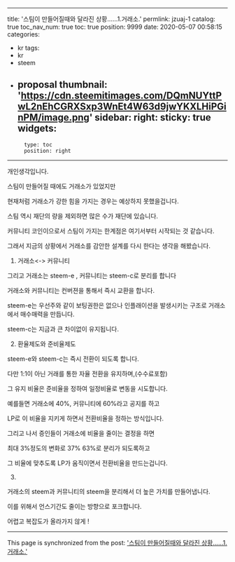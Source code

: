 
---
title: '스팀이 만들어질때와 달라진 상황......1.거래소.'
permlink: jzuaj-1
catalog: true
toc_nav_num: true
toc: true
position: 9999
date: 2020-05-07 00:58:15
categories:
- kr
tags:
- kr
- steem
- proposal
thumbnail: 'https://cdn.steemitimages.com/DQmNUYttPwL2nEhCGRXSxp3WnEt4W63d9jwYKXLHiPGinPM/image.png'
sidebar:
    right:
        sticky: true
widgets:
    -
        type: toc
        position: right
---


개인생각입니다.

스팀이 만들어질 때에도 거래소가 있었지만

현재처럼 거래소가 강한 힘을 가지는 경우는 예상하지 못했을겁니다.

스팀 역시 재단의 량을 제외하면 많은 수가 재단에 있습니다. 

커뮤니티 코인이으로서 스팀이 가지는 한계점은 여기서부터 시작되는 것 같습니다.

그래서 지금의 상황에서 거래소를 감안한 설계를 다시 한다는 생각을 해봤습니다.


1. 거래소<-> 커뮤니티

그리고 거래소는 steem-e , 커뮤니티는 steem-c로 분리를 합니다

거래소와 커뮤니티는 컨버젼을 통해서 즉시 교환을 합니다.

steem-e는 우선주와 같이 보팅권한은 없으나 인플래이션을 발생시키는 구조로 거래소에서 매수매력을 만듭니다.

steem-c는 지금과 큰 차이없이 유지됩니다.

2. 환율제도와 준비율제도

steem-e와 steem-c는 즉시 전환이 되도록 합니다.

다만 1:1이 아닌 거래를 통한  자율 전환을 유지하며,(수수료포함)

그 유지 비율은 준비율을 정하여 일정비율로 변동을 시도합니다.

예를들면 거래소에 40%, 커뮤니티에 60%라고 공지를 하고

LP로 이 비율을 지키게 하면서 전환비율을 정하는 방식입니다.

그리고 나서 증인들이 거래소에 비율을 줄이는 결정을 하면

최대 3%정도의 변화로 37% 63%로 분리가 되도록하고 

그 비율에 맞추도록 LP가 움직이면서 전환비율을 만드는겁니다.

3. 

거래소의 steem과 커뮤니티의 steem을 분리해서 더 높은 가치를 만들어냅니다.

이를 위해서 언스기간도 줄이는 방향으로 포크합니다.




어렵고 복잡도가 올라가지 않게 !

- - -

This page is synchronized from the post: ['스팀이 만들어질때와 달라진 상황......1.거래소.'](https://steemit.com/@virus707/jzuaj-1)
